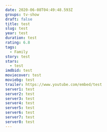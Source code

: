 ```yaml
---
date: 2020-06-08T04:49:48.593Z
groups: tv-show
draft: false
title: test
slug: test
year: test
duration: test
rating: 6.8
tags:
  - Family
story: test
stars:
  - test
imdbid: test
moviecover: test
moviebg: test
trailer: https://www.youtube.com/embed/test
server1: test
server2: test
server3: test
server4: test
server5: test
server6: test
server7: test
server8: test
---
```

